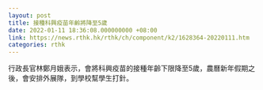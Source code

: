 ```yaml
---
layout: post
title: 接種科興疫苗年齡將降至5歲
date: 2022-01-11 18:36:08.000000000 +08:00
link: https://news.rthk.hk/rthk/ch/component/k2/1628364-20220111.htm
categories: rthk
---
```


行政長官林鄭月娥表示，會將科興疫苗的接種年齡下限降至5歲，農曆新年假期之後，會安排外展隊，到學校幫學生打針。
